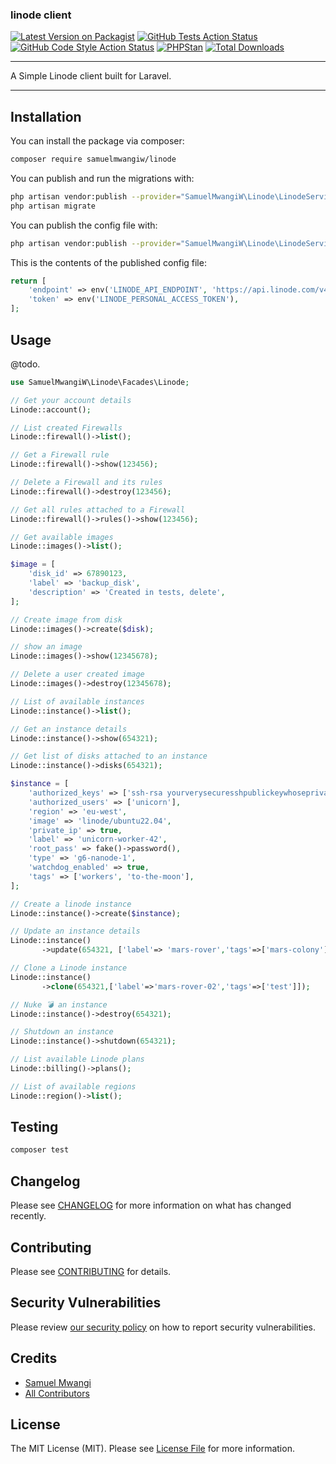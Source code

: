 ### linode client
[![Latest Version on Packagist](https://img.shields.io/packagist/v/samuelmwangiw/linode.svg?style=flat-square)](https://packagist.org/packages/samuelmwangiw/linode)
[![GitHub Tests Action Status](https://img.shields.io/github/actions/workflow/status/samuelmwangiw/linode/run-tests.yml?branch=main&label=tests)](https://github.com/samuelmwangiw/linode/actions?query=workflow%3Arun-tests+branch%3Amain)
[![GitHub Code Style Action Status](https://img.shields.io/github/actions/workflow/status/samuelmwangiw/linode/php-cs-fixer.yml?branch=main&label=code%20style)](https://github.com/samuelmwangiw/linode/actions?query=workflow%3A"Check+%26+fix+styling"+branch%3Amain)
[![PHPStan](https://github.com/SamuelMwangiW/linode/actions/workflows/phpstan.yml/badge.svg)](https://github.com/SamuelMwangiW/linode/actions/workflows/phpstan.yml)
[![Total Downloads](https://img.shields.io/packagist/dt/samuelmwangiw/linode.svg?style=flat-square)](https://packagist.org/packages/samuelmwangiw/linode)

---
A Simple Linode client built for Laravel.

---

## Installation

You can install the package via composer:

```bash
composer require samuelmwangiw/linode
```

You can publish and run the migrations with:

```bash
php artisan vendor:publish --provider="SamuelMwangiW\Linode\LinodeServiceProvider" --tag="linode-migrations"
php artisan migrate
```

You can publish the config file with:
```bash
php artisan vendor:publish --provider="SamuelMwangiW\Linode\LinodeServiceProvider" --tag="linode-config"
```

This is the contents of the published config file:

```php
return [
    'endpoint' => env('LINODE_API_ENDPOINT', 'https://api.linode.com/v4/'),
    'token' => env('LINODE_PERSONAL_ACCESS_TOKEN'),
];
```

## Usage

@todo.

```php
use SamuelMwangiW\Linode\Facades\Linode;

// Get your account details
Linode::account();

// List created Firewalls
Linode::firewall()->list();

// Get a Firewall rule
Linode::firewall()->show(123456);

// Delete a Firewall and its rules
Linode::firewall()->destroy(123456);

// Get all rules attached to a Firewall
Linode::firewall()->rules()->show(123456);

// Get available images
Linode::images()->list();

$image = [
    'disk_id' => 67890123,
    'label' => 'backup_disk',
    'description' => 'Created in tests, delete',
];

// Create image from disk
Linode::images()->create($disk);

// show an image
Linode::images()->show(12345678);

// Delete a user created image
Linode::images()->destroy(12345678);

// List of available instances
Linode::instance()->list();

// Get an instance details
Linode::instance()->show(654321);

// Get list of disks attached to an instance
Linode::instance()->disks(654321);

$instance = [
    'authorized_keys' => ['ssh-rsa yourverysecuresshpublickeywhoseprivatekeywillneverbeleakedontheinternetandfileperssionsarepermanentlysetto0600='],
    'authorized_users' => ['unicorn'],
    'region' => 'eu-west',
    'image' => 'linode/ubuntu22.04',
    'private_ip' => true,
    'label' => 'unicorn-worker-42',
    'root_pass' => fake()->password(),
    'type' => 'g6-nanode-1',
    'watchdog_enabled' => true,
    'tags' => ['workers', 'to-the-moon'],
];

// Create a linode instance
Linode::instance()->create($instance);

// Update an instance details
Linode::instance()
       ->update(654321, ['label'=> 'mars-rover','tags'=>['mars-colony']]);

// Clone a Linode instance
Linode::instance()
       ->clone(654321,['label'=>'mars-rover-02','tags'=>['test']]);

// Nuke 💣 an instance
Linode::instance()->destroy(654321);

// Shutdown an instance
Linode::instance()->shutdown(654321);

// List available Linode plans
Linode::billing()->plans();

// List of available regions
Linode::region()->list();
```

## Testing

```bash
composer test
```

## Changelog

Please see [CHANGELOG](CHANGELOG.md) for more information on what has changed recently.

## Contributing

Please see [CONTRIBUTING](.github/CONTRIBUTING.md) for details.

## Security Vulnerabilities

Please review [our security policy](../../security/policy) on how to report security vulnerabilities.

## Credits

- [Samuel Mwangi](https://github.com/SamuelMwangiW)
- [All Contributors](../../contributors)

## License

The MIT License (MIT). Please see [License File](LICENSE.md) for more information.
